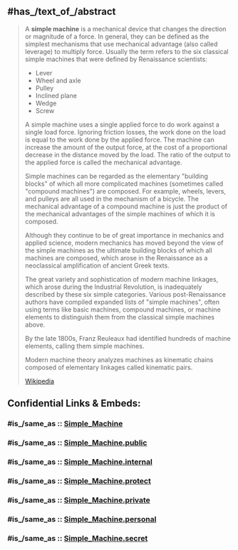 

## #has_/text_of_/abstract 

> A **simple machine** is a mechanical device that changes the direction or magnitude of a force. 
> In general, they can be defined as the simplest mechanisms that use mechanical advantage 
> (also called leverage) to multiply force. 
> Usually the term refers to the six classical simple machines that were defined by Renaissance scientists:
> - Lever 
> - Wheel and axle 
> - Pulley 
> - Inclined plane
> - Wedge
> - Screw
>
> A simple machine uses a single applied force to do work against a single load force. 
> Ignoring friction losses, the work done on the load is equal to the work done by the applied force. 
> The machine can increase the amount of the output force, 
> at the cost of a proportional decrease in the distance moved by the load. 
> The ratio of the output to the applied force is called the mechanical advantage.
>
> Simple machines can be regarded as the elementary "building blocks" 
> of which all more complicated machines (sometimes called "compound machines") are composed. 
> For example, wheels, levers, and pulleys are all used in the mechanism of a bicycle. 
> The mechanical advantage of a compound machine is just 
> the product of the mechanical advantages of the simple machines of which it is composed.
>
> Although they continue to be of great importance in mechanics and applied science, 
> modern mechanics has moved beyond the view of the simple machines as the ultimate building blocks 
> of which all machines are composed, which arose in the Renaissance 
> as a neoclassical amplification of ancient Greek texts. 
> 
> The great variety and sophistication of modern machine linkages, 
> which arose during the Industrial Revolution, is inadequately described by these six simple categories. 
> Various post-Renaissance authors have compiled expanded lists of "simple machines", 
> often using terms like basic machines, compound machines, or machine elements 
> to distinguish them from the classical simple machines above. 
> 
> By the late 1800s, Franz Reuleaux had identified hundreds of machine elements, 
> calling them simple machines. 
> 
> Modern machine theory analyzes machines as kinematic chains 
> composed of elementary linkages called kinematic pairs.
>
> [Wikipedia](https://en.wikipedia.org/wiki/Simple%20machine) 


## Confidential Links & Embeds: 

### #is_/same_as :: [Simple_Machine](/_Standards/Technology/Mechanical_Engineering/Simple_Machine.md) 

### #is_/same_as :: [Simple_Machine.public](/_public/Technology/Mechanical_Engineering/Simple_Machine.public.md) 

### #is_/same_as :: [Simple_Machine.internal](/_internal/Technology/Mechanical_Engineering/Simple_Machine.internal.md) 

### #is_/same_as :: [Simple_Machine.protect](/_protect/Technology/Mechanical_Engineering/Simple_Machine.protect.md) 

### #is_/same_as :: [Simple_Machine.private](/_private/Technology/Mechanical_Engineering/Simple_Machine.private.md) 

### #is_/same_as :: [Simple_Machine.personal](/_personal/Technology/Mechanical_Engineering/Simple_Machine.personal.md) 

### #is_/same_as :: [Simple_Machine.secret](/_secret/Technology/Mechanical_Engineering/Simple_Machine.secret.md)

